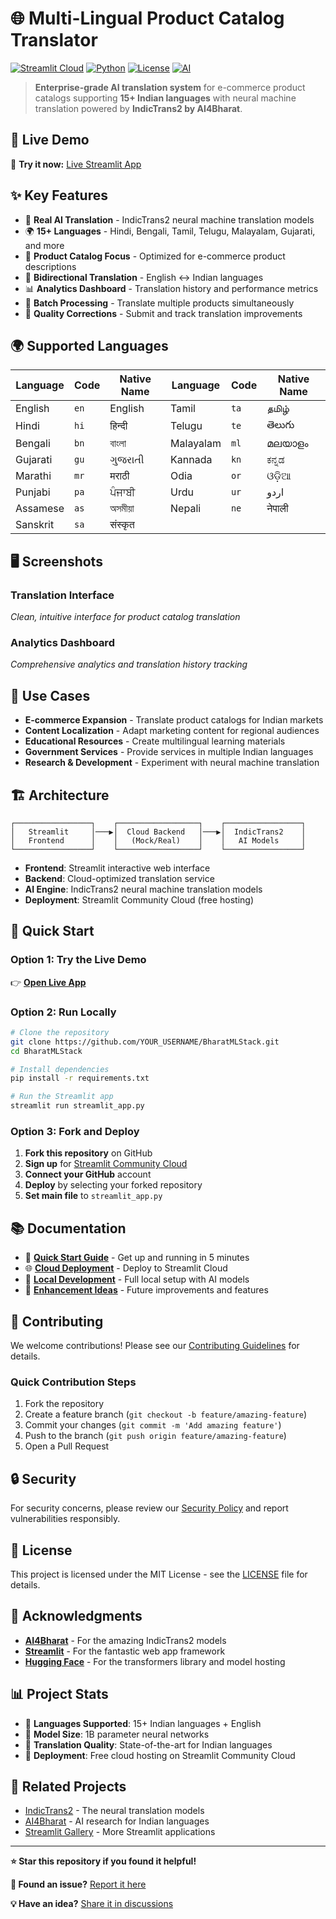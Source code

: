 # 🌐 Multi-Lingual Product Catalog Translator

[![Streamlit Cloud](https://img.shields.io/badge/Streamlit-Cloud-red.svg)](https://share.streamlit.io/)
[![Python](https://img.shields.io/badge/python-v3.8+-blue.svg)](https://www.python.org/)
[![License](https://img.shields.io/badge/license-MIT-blue.svg)](LICENSE)
[![AI](https://img.shields.io/badge/AI-IndicTrans2-orange.svg)](https://github.com/AI4Bharat/IndicTrans2)

> **Enterprise-grade AI translation system** for e-commerce product catalogs supporting **15+ Indian languages** with neural machine translation powered by **IndicTrans2 by AI4Bharat**.

## 🚀 **Live Demo**

🔗 **Try it now:** [Live Streamlit App](YOUR_STREAMLIT_URL_HERE)

## ✨ **Key Features**

- 🤖 **Real AI Translation** - IndicTrans2 neural machine translation models
- 🌍 **15+ Languages** - Hindi, Bengali, Tamil, Telugu, Malayalam, Gujarati, and more
- 📝 **Product Catalog Focus** - Optimized for e-commerce product descriptions
- 🔄 **Bidirectional Translation** - English ↔ Indian languages
- 📊 **Analytics Dashboard** - Translation history and performance metrics
- 🎯 **Batch Processing** - Translate multiple products simultaneously
- 🔧 **Quality Corrections** - Submit and track translation improvements

## 🌍 **Supported Languages**

| Language | Code | Native Name | Language | Code | Native Name |
|----------|------|-------------|----------|------|-------------|
| English | `en` | English | Tamil | `ta` | தமிழ் |
| Hindi | `hi` | हिन्दी | Telugu | `te` | తెలుగు |
| Bengali | `bn` | বাংলা | Malayalam | `ml` | മലയാളം |
| Gujarati | `gu` | ગુજરાતી | Kannada | `kn` | ಕನ್ನಡ |
| Marathi | `mr` | मराठी | Odia | `or` | ଓଡ଼ିଆ |
| Punjabi | `pa` | ਪੰਜਾਬੀ | Urdu | `ur` | اردو |
| Assamese | `as` | অসমীয়া | Nepali | `ne` | नेपाली |
| Sanskrit | `sa` | संस्कृत | | | |

## 🖥️ **Screenshots**

### Translation Interface
*Clean, intuitive interface for product catalog translation*

### Analytics Dashboard  
*Comprehensive analytics and translation history tracking*

## 🎯 **Use Cases**

- **E-commerce Expansion** - Translate product catalogs for Indian markets
- **Content Localization** - Adapt marketing content for regional audiences  
- **Educational Resources** - Create multilingual learning materials
- **Government Services** - Provide services in multiple Indian languages
- **Research & Development** - Experiment with neural machine translation

## 🏗️ **Architecture**

```
┌─────────────────┐    ┌──────────────────┐    ┌─────────────────┐
│   Streamlit     │───▶│  Cloud Backend   │───▶│  IndicTrans2    │
│   Frontend      │    │   (Mock/Real)    │    │   AI Models     │
└─────────────────┘    └──────────────────┘    └─────────────────┘
```

- **Frontend**: Streamlit interactive web interface
- **Backend**: Cloud-optimized translation service  
- **AI Engine**: IndicTrans2 neural machine translation models
- **Deployment**: Streamlit Community Cloud (free hosting)

## 🚀 **Quick Start**

### **Option 1: Try the Live Demo**
👉 **[Open Live App](YOUR_STREAMLIT_URL_HERE)**

### **Option 2: Run Locally**
```bash
# Clone the repository
git clone https://github.com/YOUR_USERNAME/BharatMLStack.git
cd BharatMLStack

# Install dependencies
pip install -r requirements.txt

# Run the Streamlit app
streamlit run streamlit_app.py
```

### **Option 3: Fork and Deploy**
1. **Fork this repository** on GitHub
2. **Sign up** for [Streamlit Community Cloud](https://share.streamlit.io/)
3. **Connect your GitHub** account
4. **Deploy** by selecting your forked repository
5. **Set main file** to `streamlit_app.py`

## 📚 **Documentation**

- 📖 **[Quick Start Guide](docs/QUICKSTART.md)** - Get up and running in 5 minutes
- 🌐 **[Cloud Deployment](docs/CLOUD_DEPLOYMENT.md)** - Deploy to Streamlit Cloud
- 🔧 **[Local Development](docs/DEPLOYMENT_GUIDE.md)** - Full local setup with AI models
- 🎨 **[Enhancement Ideas](docs/ENHANCEMENT_IDEAS.md)** - Future improvements and features

## 🤝 **Contributing**

We welcome contributions! Please see our [Contributing Guidelines](CONTRIBUTING.md) for details.

### **Quick Contribution Steps**
1. Fork the repository
2. Create a feature branch (`git checkout -b feature/amazing-feature`)
3. Commit your changes (`git commit -m 'Add amazing feature'`)
4. Push to the branch (`git push origin feature/amazing-feature`)
5. Open a Pull Request

## 🔒 **Security**

For security concerns, please review our [Security Policy](SECURITY.md) and report vulnerabilities responsibly.

## 📄 **License**

This project is licensed under the MIT License - see the [LICENSE](LICENSE) file for details.

## 🙏 **Acknowledgments**

- **[AI4Bharat](https://ai4bharat.org/)** - For the amazing IndicTrans2 models
- **[Streamlit](https://streamlit.io/)** - For the fantastic web app framework
- **[Hugging Face](https://huggingface.co/)** - For the transformers library and model hosting

## 📊 **Project Stats**

- 🌟 **Languages Supported**: 15+ Indian languages + English
- 🚀 **Model Size**: 1B parameter neural networks
- 🎯 **Translation Quality**: State-of-the-art for Indian languages
- 📱 **Deployment**: Free cloud hosting on Streamlit Community Cloud

## 🔗 **Related Projects**

- [IndicTrans2](https://github.com/AI4Bharat/IndicTrans2) - The neural translation models
- [AI4Bharat](https://github.com/AI4Bharat) - AI research for Indian languages
- [Streamlit Gallery](https://streamlit.io/gallery) - More Streamlit applications

---

**⭐ Star this repository if you found it helpful!**

**🐛 Found an issue?** [Report it here](https://github.com/YOUR_USERNAME/BharatMLStack/issues)

**💡 Have an idea?** [Share it in discussions](https://github.com/YOUR_USERNAME/BharatMLStack/discussions)
